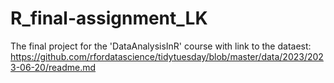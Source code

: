 # R_final-assignment_LK
The final project for the 'DataAnalysisInR' course 
with link to the dataest: https://github.com/rfordatascience/tidytuesday/blob/master/data/2023/2023-06-20/readme.md
